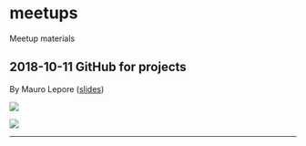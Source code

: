 # meetups

Meetup materials

## 2018-10-11 GitHub for projects 

By Mauro Lepore ([slides](https://bit.ly/github-for-projects))

![](https://i.imgur.com/60IA0qz.png)

![](https://i.imgur.com/TdFODNn.png)

---
